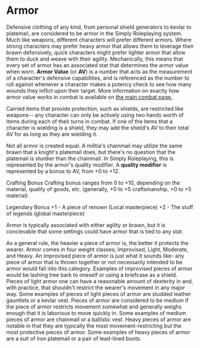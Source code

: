 # Armor
Defensive clothing of any kind, from personal shield generators to kevlar to platemail, are considered to be armor in the Simply Roleplaying system. Much like weapons, different characters will prefer different armors. Where strong characters may prefer heavy armor that allows them to leverage their brawn defensively, quick characters might prefer lighter armor that allow them to duck and weave with their agility. Mechanically, this means that every set of armor has an associated stat that determines the armor value when worn. **Armor Value** (or **AV**) is a number that acts as the measurement of a character's defensive capabilities, and is referenced as the number to roll against whenever a character makes a potency check to see how many wounds they inflict upon their target. More information on exactly how armor value works in combat is available on [the main combat page.](/action/combat/)

Carried items that provide protection, such as shields, are restricted like weapons-- any character can only be actively using two hands worth of items during each of their turns in combat. If one of the items that a character is wielding is a shield, they may add the shield's AV to their total AV for as long as they are wielding it. <!-- TODO: Adjust how shields work -->

Not all armor is created equal. A militia's chainmail may utilize the same brawn that a knight's platemail does, but there's no question that the platemail is sturdier than the chainmail. In Simply Roleplaying, this is represented by the armor's quality modifier. A **quality modifier** is represented by a bonus to AV, from +0 to +12.

<!-- TODO: Parse this into readable stuff -->
Crafting Bonus
Crafting bonus ranges from 0 to +10, depending on the material, quality of goods, etc.
(generally, +0 to +5 craftsmanship, +0 to +5 material)

Legendary Bonus
+1  - A piece of renown (Local masterpiece)
+2  - The stuff of legends (global masterpiece)

Armor is typically associated with either agility or brawn, but it is concievable that some settings could have armor that is tied to any stat.

<!-- TODO: This is no longer accurate. Needs updating. -->
As a general rule, the heavier a piece of armor is, the better it protects the wearer. Armor comes in four weight classes; Improvised, Light, Moderate, and Heavy. An improvised piece of armor is just what it sounds like- any piece of armor that is thrown together or not necessarily intended to be armor would fall into this category. Examples of improvised pieces of armor would be lashing tree bark to oneself or using a briefcase as a shield. Pieces of light armor one can have a reasonable amount of dexterity in and, with practice, that shouldn't restrict the wearer's movement in any major way. Some examples of pieces of light pieces of armor are studded leather gauntlets or a kevlar vest. Pieces of armor are considered to be medium if the piece of armor restricts movement somewhat and generally weighs enough that it is laborious to move quickly in. Some examples of medium pieces of armor are chainmail or a ballistic vest. Heavy pieces of armor are notable in that they are typically the most movement-restricting but the most protective pieces of armor. Some examples of heavy pieces of armor are a suit of iron platemail or a pair of lead-lined boots.
